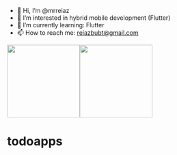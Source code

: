 
- 👋 Hi, I’m @mrreiaz
- 👀 I’m interested in hybrid mobile development (Flutter)
- 🌱 I’m currently learning: Flutter
- 📫 How to reach me: reiazbubt@gmail.com

<!---
MrReiaz is a ✨ special ✨ repository because its `README.md` (this file) appears on your GitHub profile.
You can click the Preview link to take a look at your changes.
--->

<div style="display:flex">
  <img height=170  src="https://github-readme-stats.vercel.app/api?username=MrReiaz&show_icons=true&theme=dracula" />
  <img height=170 src="https://github-readme-stats.vercel.app/api/top-langs?username=MrReiaz&layout=compact&langs_count=8&card_width=320&theme=dracula" />
</div>

# todoapps
